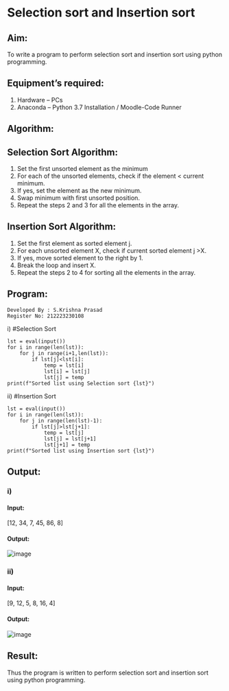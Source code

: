 # Selection sort and Insertion sort
## Aim:
To write a program to perform selection sort and insertion sort using python programming.
## Equipment’s required:
1.	Hardware – PCs
2.	Anaconda – Python 3.7 Installation / Moodle-Code Runner
## Algorithm:
## Selection Sort Algorithm:
1.	Set the first unsorted element as the minimum
2.	For each of the unsorted elements, check if the element < current minimum.
3.	If yes, set the element as the new minimum.
4.	Swap minimum with first unsorted position.
5.	Repeat the steps 2 and 3 for all the elements in the array.
## Insertion Sort Algorithm:
1.	Set the first element as sorted element j.
2.	For each unsorted element X, check if current sorted element j >X.
3.	If yes, move sorted element to the right by 1.
4.	Break the loop and insert X.
5.	Repeat the steps 2 to 4 for sorting all the elements in the array.
## Program:
```
Developed By : S.Krishna Prasad
Register No: 212223230108
```
i)	#Selection Sort
```
lst = eval(input())
for i in range(len(lst)):
    for j in range(i+1,len(lst)):
        if lst[j]<lst[i]:
            temp = lst[i]
            lst[i] = lst[j]
            lst[j] = temp
print(f"Sorted list using Selection sort {lst}")

```
ii)	#Insertion Sort
```
lst = eval(input())
for i in range(len(lst)):
    for j in range(len(lst)-1):
        if lst[j]>lst[j+1]:
            temp = lst[j]
            lst[j] = lst[j+1]
            lst[j+1] = temp
print(f"Sorted list using Insertion sort {lst}")

```

## Output:
### i)
#### Input:
[12, 34, 7, 45, 86, 8]
#### Output:
![image](https://github.com/KrishnaPrasad148/Sorting-Algorithms/assets/147332763/7827ae51-8145-4d98-ba53-23c5d1032632)

### ii)
#### Input:
[9, 12, 5, 8, 16, 4]

#### Output:
![image](https://github.com/KrishnaPrasad148/Sorting-Algorithms/assets/147332763/c669f119-20c0-486c-8d3c-a97add77d3d1)




## Result:
Thus the program is written to perform selection sort and insertion sort using python programming.
